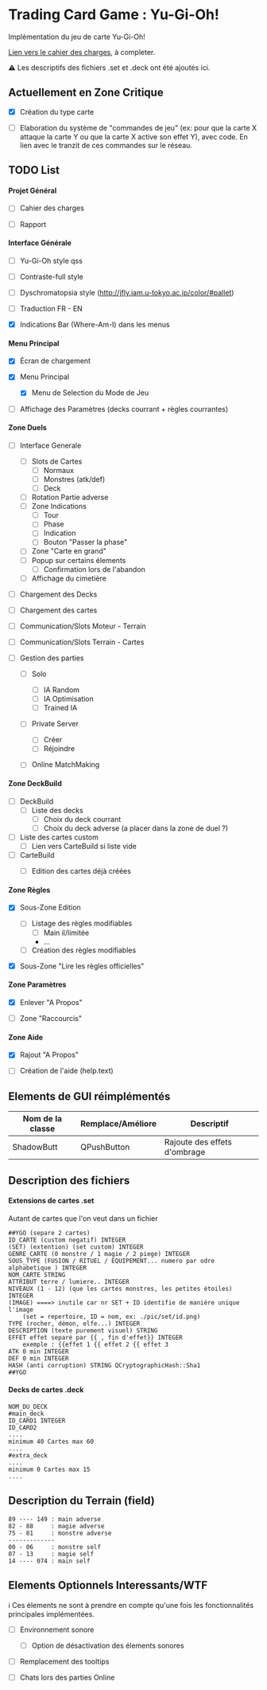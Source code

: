 # Trading Card Game : Yu-Gi-Oh!

Implémentation du jeu de carte Yu-Gi-Oh!

[Lien vers le cahier des charges](https://docs.google.com/document/d/1OeF_gmBVjo56tAUFRijaNlVDgjEvVVLkMJVCUVTZqDc/edit?usp=sharing), à completer.

:warning: Les descriptifs des fichiers .set et .deck ont été ajoutés ici.


## Actuellement en Zone Critique

 - [x] Création du type carte
 - [ ] Elaboration du système de "commandes de jeu" (ex: pour que la carte X attaque la carte Y ou que la carte X active son effet Y), avec code. En lien avec le tranzit de ces commandes sur le réseau.



## TODO List

#### Projet Général

 - [ ] Cahier des charges
 - [ ] Rapport


#### Interface Générale

 - [ ] Yu-Gi-Oh style qss
 - [ ] Contraste-full style
 - [ ] Dyschromatopsia style (http://jfly.iam.u-tokyo.ac.jp/color/#pallet)
 - [ ] Traduction FR - EN
 - [x] Indications Bar (Where-Am-I) dans les menus


#### Menu Principal

 - [x] Écran de chargement
 - [x] Menu Principal
   - [x] Menu de Selection du Mode de Jeu
   
 - [ ] Affichage des Paramètres (decks courrant + règles courrantes)


#### Zone Duels

 - [ ] Interface Generale
    - [ ] Slots de Cartes
       - [ ] Normaux
       - [ ] Monstres (atk/def)
       - [ ] Deck
    - [ ] Rotation Partie adverse
    - [ ] Zone Indications
       - [ ] Tour
       - [ ] Phase
       - [ ] Indication
       - [ ] Bouton "Passer la phase"
    - [ ] Zone "Carte en grand"
    - [ ] Popup sur certains élements
        - [ ] Confirmation lors de l'abandon
	- [ ] Affichage du cimetière
    
 - [ ] Chargement des Decks
 - [ ] Chargement des cartes
 
 - [ ] Communication/Slots Moteur - Terrain
 - [ ] Communication/Slots Terrain - Cartes
 
 - [ ] Gestion des parties
    - [ ] Solo
       - [ ] IA Random
       - [ ] IA Optimisation
       - [ ] Trained IA
    - [ ] Private Server
       - [ ] Créer
       - [ ] Réjoindre
    - [ ] Online MatchMaking


#### Zone DeckBuild

 - [ ] DeckBuild
    - [ ] Liste des decks
      - [ ] Choix du deck courrant
      - [ ] Choix du deck adverse (a placer dans la zone de duel ?)
      
 - [ ] Liste des cartes custom
    - [ ] Lien vers CarteBuild si liste vide
    
 - [ ] CarteBuild
    - [ ] Edition des cartes déjà créées


#### Zone Règles

 - [x] Sous-Zone Edition
    - [ ] Listage des règles modifiables
       - [ ] Main il/limitée
       - ... 
    - [ ] Création des règles modifiables
    
 - [x] Sous-Zone "Lire les règles officielles"


#### Zone Paramètres

 - [x] Enlever "A Propos"
 - [ ] Zone "Raccourcis"


#### Zone Aide

   - [x] Rajout "A Propos"
   - [ ] Création de l'aide (help.text)



## Elements de GUI réimplémentés

Nom de la classe | Remplace/Améliore | Descriptif
---------------- | ----------------- | ----------
ShadowButt | QPushButton | Rajoute des effets d'ombrage



## Description des fichiers 

#### Extensions de cartes .set 

Autant de cartes que l'on veut dans un fichier

```
##YGO (separe 2 cartes)
ID_CARTE (custom negatif) INTEGER
(SET) (extention) (set custom) INTEGER
GENRE_CARTE (0 monstre / 1 magie / 2 piege) INTEGER
SOUS_TYPE (FUSION / RITUEL / EQUIPEMENT... numero par odre alphabetique ) INTEGER
NOM_CARTE STRING
ATTRIBUT terre / lumiere.. INTEGER
NIVEAUX (1 - 12) (que les cartes monstres, les petites étoiles) INTEGER
(IMAGE) ====> inutile car nr SET + ID identifie de manière unique l'image
	(set = repertoire, ID = nom, ex: ./pic/set/id.png)
TYPE (rocher, démon, elfe...) INTEGER
DESCRIPTION (texte purement visuel) STRING
EFFET effet separé par {{ , fin d'effet}} INTEGER
	exemple : {{effet 1 {{ effet 2 {{ effet 3 
ATK 0 min INTEGER
DEF 0 min INTEGER
HASH (anti corruption) STRING QCryptographicHash::Sha1
##YGO
```

#### Decks de cartes .deck

```
NOM_DU_DECK
#main_deck
ID_CARD1 INTEGER
ID_CARD2
....
minimum 40 Cartes max 60
....
#extra_deck
....
minimum 0 Cartes max 15
....
```

## Description du Terrain (field)

```
89 ---- 149 : main adverse
82 - 88     : magie adverse
75 - 81     : monstre adverse
-------------
00 - 06     : monstre self
07 - 13     : magie self
14 ---- 074 : main self
```


## Elements Optionnels Interessants/WTF

:information_source: Ces élements ne sont à prendre en compte qu'une fois les fonctionnalités principales implémentées.

 - [ ] Environnement sonore
    - [ ] Option de désactivation des élements sonores
 - [ ] Remplacement des tooltips
 - [ ] Chats lors des parties Online
 
 

